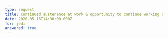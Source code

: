 ```yaml
---
type: request
title: Continued sustenance at work & opportunity to continue working even during ECQ
date: 2020-05-16T14:30:00.000Z
for: jedi
answered: true
---
```

